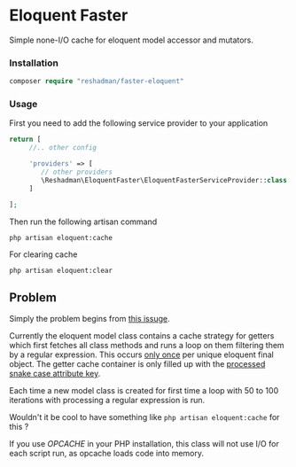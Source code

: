 # Eloquent Faster
Simple none-I/O cache for eloquent model accessor and mutators.

### Installation

```php
composer require "reshadman/faster-eloquent"
```
### Usage

First you need to add the following service provider to your application

```php
return [
     //.. other config

     'providers' => [
        // other providers
        \Reshadman\EloquentFaster\EloquentFasterServiceProvider::class
     ]

];
```

Then run the following artisan command
```
php artisan eloquent:cache
```

For clearing cache
```
php artisan eloquent:clear
```

## Problem
Simply the problem begins from [this issuge](https://github.com/laravel/framework/issues/9276).


Currently the eloquent model class contains a cache strategy for getters which first fetches all class methods and runs a loop on them filtering them by a regular expression.
This occurs [only once](https://github.com/laravel/framework/blob/5.1/src/Illuminate/Database/Eloquent/Model.php#L3207) per unique eloquent final object.
The getter cache container is only filled up with the [processed snake case attribute key](https://github.com/laravel/framework/blob/5.1/src/Illuminate/Database/Eloquent/Model.php#L3238).

Each time a new model class is created for first time a loop with 50 to 100 iterations with processing a regular expression is run.

Wouldn't it be cool to have something like ```php artisan eloquent:cache``` for this ?

If you use *OPCACHE* in your PHP installation, this class will not use I/O for each script run, as opcache loads code into memory.


